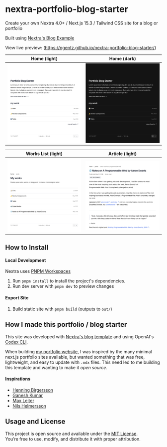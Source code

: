 # nextra-portfolio-blog-starter
Create your own Nextra 4.0+ / Next.js 15.3 / Tailwind CSS site for a blog or portfolio

Built using [Nextra's Blog Example](https://github.com/shuding/nextra/tree/c8238813e1ba425cdd72783d57707b0ff3ca52ea/examples/blog)

View live preview: (https://ngentz.github.io/nextra-portfolio-blog-starter/)

Home (light) | Home (dark)
:------------:|:------------:
![home_light](portfolio_starter_home.png) | ![home_dark](portfolio_starter_home_dark.png)

Works List (light) | Article (light)
:------------------:|:----------------:
![works_light](portfolio_starter_works.png) | ![article_light](aarons_article_light.png)

## How to Install
#### Local Development 
Nextra uses [PNPM Workspaces](https://pnpm.io/workspaces)
1. Run `pnpm install` to install the project's dependencies.
2. Run dev server with `pnpm dev` to preview changes

#### Export Site
1. Build static site with `pnpm build` (outputs to `out/`)

## How I made this portfolio / blog starter
This site was developed with [Nextra's blog template](https://github.com/shuding/nextra/tree/c8238813e1ba425cdd72783d57707b0ff3ca52ea/examples/blog) and using OpenAI's [Codex CLI](https://developers.openai.com/codex/cli/).

When building [my portfolio website](nickgentz.com), I was inspired by the many minimal next.js portfolio sites available, but wanted something that was free, lightweight, and easy to update with `.mdx` files. This need led to me building this template and wanting to make it *open source*.  

#### Inspirations
- [Henning Birgersson](https://www.henningbirgersson.com/)
- [Ganesh Kumar](https://gktk.us/)
- [Max Leiter](https://maxleiter.com/)
- [Nils Helmersson](https://nils.io/)
  
## Usage and License
This project is open source and available under the [MIT License](https://github.com/nGentz/nextra-portfolio-blog-starter/blob/main/LICENSE).  
You’re free to use, modify, and distribute it with proper attribution.
